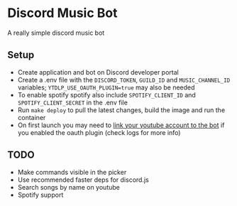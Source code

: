 # Discord Music Bot

A really simple discord music bot

## Setup

- Create application and bot on Discord developer portal
- Create a .env file with the `DISCORD_TOKEN`, `GUILD_ID` and `MUSIC_CHANNEL_ID` variables; `YTDLP_USE_OAUTH_PLUGIN=true` may also be needed
- To enable spotify spotify also include `SPOTIFY_CLIENT_ID` and `SPOTIFY_CLIENT_SECRET` in the .env file
- Run `make deploy` to pull the latest changes, build the image and run the container
- On first launch you may need to [link your youtube account to the bot](https://github.com/coletdjnz/yt-dlp-youtube-oauth2) if you enabled the oauth plugin (check logs for more info)

## TODO

- Make commands visible in the picker
- Use recommended faster deps for discord.js
- Search songs by name on youtube
- Spotify support
